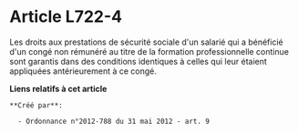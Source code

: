 # Article L722-4

Les droits aux prestations de sécurité sociale d'un salarié qui a bénéficié d'un congé non rémunéré au titre de la formation
professionnelle continue sont garantis dans des conditions identiques à celles qui leur étaient appliquées antérieurement à
ce congé.

**Liens relatifs à cet article**

	**Créé par**:

	  - Ordonnance n°2012-788 du 31 mai 2012 - art. 9
